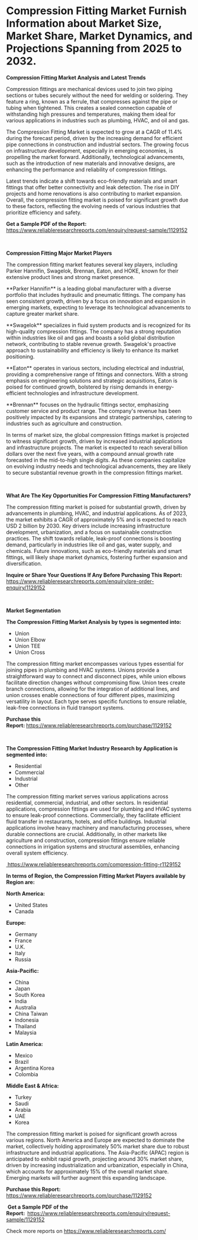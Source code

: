 <p><h1>Compression Fitting Market Furnish Information about Market Size, Market Share, Market Dynamics, and Projections Spanning from 2025 to 2032.</h1></p><p><strong>Compression Fitting Market Analysis and Latest Trends</strong></p>
<p><p>Compression fittings are mechanical devices used to join two piping sections or tubes securely without the need for welding or soldering. They feature a ring, known as a ferrule, that compresses against the pipe or tubing when tightened. This creates a sealed connection capable of withstanding high pressures and temperatures, making them ideal for various applications in industries such as plumbing, HVAC, and oil and gas.</p><p>The Compression Fitting Market is expected to grow at a CAGR of 11.4% during the forecast period, driven by the increasing demand for efficient pipe connections in construction and industrial sectors. The growing focus on infrastructure development, especially in emerging economies, is propelling the market forward. Additionally, technological advancements, such as the introduction of new materials and innovative designs, are enhancing the performance and reliability of compression fittings.</p><p>Latest trends indicate a shift towards eco-friendly materials and smart fittings that offer better connectivity and leak detection. The rise in DIY projects and home renovations is also contributing to market expansion. Overall, the compression fitting market is poised for significant growth due to these factors, reflecting the evolving needs of various industries that prioritize efficiency and safety.</p></p>
<p><strong>Get a Sample PDF of the Report:&nbsp;</strong> <a href="https://www.reliableresearchreports.com/enquiry/request-sample/1129152?utm_campaign=2652&utm_medium=2&utm_source=Github&utm_content=ia&utm_term=08042025&utm_id=compression-fitting">https://www.reliableresearchreports.com/enquiry/request-sample/1129152</a></p>
<p>&nbsp;</p>
<p><strong>Compression Fitting Major Market Players</strong></p>
<p><p>The compression fitting market features several key players, including Parker Hannifin, Swagelok, Brennan, Eaton, and HOKE, known for their extensive product lines and strong market presence. </p><p>**Parker Hannifin** is a leading global manufacturer with a diverse portfolio that includes hydraulic and pneumatic fittings. The company has seen consistent growth, driven by a focus on innovation and expansion in emerging markets, expecting to leverage its technological advancements to capture greater market share.</p><p>**Swagelok** specializes in fluid system products and is recognized for its high-quality compression fittings. The company has a strong reputation within industries like oil and gas and boasts a solid global distribution network, contributing to stable revenue growth. Swagelok's proactive approach to sustainability and efficiency is likely to enhance its market positioning.</p><p>**Eaton** operates in various sectors, including electrical and industrial, providing a comprehensive range of fittings and connectors. With a strong emphasis on engineering solutions and strategic acquisitions, Eaton is poised for continued growth, bolstered by rising demands in energy-efficient technologies and infrastructure development.</p><p>**Brennan** focuses on the hydraulic fittings sector, emphasizing customer service and product range. The company's revenue has been positively impacted by its expansions and strategic partnerships, catering to industries such as agriculture and construction.</p><p>In terms of market size, the global compression fittings market is projected to witness significant growth, driven by increased industrial applications and infrastructure projects. The market is expected to reach several billion dollars over the next five years, with a compound annual growth rate forecasted in the mid-to-high single digits. As these companies capitalize on evolving industry needs and technological advancements, they are likely to secure substantial revenue growth in the compression fittings market.</p></p>
<p>&nbsp;</p>
<p><strong>What Are The Key Opportunities For Compression Fitting Manufacturers?</strong></p>
<p><p>The compression fitting market is poised for substantial growth, driven by advancements in plumbing, HVAC, and industrial applications. As of 2023, the market exhibits a CAGR of approximately 5% and is expected to reach USD 2 billion by 2030. Key drivers include increasing infrastructure development, urbanization, and a focus on sustainable construction practices. The shift towards reliable, leak-proof connections is boosting demand, particularly in industries like oil and gas, water supply, and chemicals. Future innovations, such as eco-friendly materials and smart fittings, will likely shape market dynamics, fostering further expansion and diversification.</p></p>
<p><strong>Inquire or Share Your Questions If Any Before Purchasing This Report:</strong> <a href="https://www.reliableresearchreports.com/enquiry/pre-order-enquiry/1129152?utm_campaign=2652&utm_medium=2&utm_source=Github&utm_content=ia&utm_term=08042025&utm_id=compression-fitting">https://www.reliableresearchreports.com/enquiry/pre-order-enquiry/1129152</a></p>
<p>&nbsp;</p>
<p><strong>Market Segmentation</strong></p>
<p><strong>The Compression Fitting Market Analysis by types is segmented into:</strong></p>
<p><ul><li>Union</li><li>Union Elbow</li><li>Union TEE</li><li>Union Cross</li></ul></p>
<p><p>The compression fitting market encompasses various types essential for joining pipes in plumbing and HVAC systems. Unions provide a straightforward way to connect and disconnect pipes, while union elbows facilitate direction changes without compromising flow. Union tees create branch connections, allowing for the integration of additional lines, and union crosses enable connections of four different pipes, maximizing versatility in layout. Each type serves specific functions to ensure reliable, leak-free connections in fluid transport systems.</p></p>
<p><strong>Purchase this Report:&nbsp;</strong><a href="https://www.reliableresearchreports.com/purchase/1129152?utm_campaign=2652&utm_medium=2&utm_source=Github&utm_content=ia&utm_term=08042025&utm_id=compression-fitting">https://www.reliableresearchreports.com/purchase/1129152</a></p>
<p>&nbsp;</p>
<p><strong>The Compression Fitting Market Industry Research by Application is segmented into:</strong></p>
<p><ul><li>Residential</li><li>Commercial</li><li>Industrial</li><li>Other</li></ul></p>
<p><p>The compression fitting market serves various applications across residential, commercial, industrial, and other sectors. In residential applications, compression fittings are used for plumbing and HVAC systems to ensure leak-proof connections. Commercially, they facilitate efficient fluid transfer in restaurants, hotels, and office buildings. Industrial applications involve heavy machinery and manufacturing processes, where durable connections are crucial. Additionally, in other markets like agriculture and construction, compression fittings ensure reliable connections in irrigation systems and structural assemblies, enhancing overall system efficiency.</p></p>
<p><a href="https://www.reliableresearchreports.com/compression-fitting-r1129152?utm_campaign=2652&utm_medium=2&utm_source=Github&utm_content=ia&utm_term=08042025&utm_id=compression-fitting">&nbsp;https://www.reliableresearchreports.com/compression-fitting-r1129152</a></p>
<p><strong>In terms of Region, the Compression Fitting Market Players available by Region are:</strong></p>
<p>
    <p> <strong> North America: </strong>
        <ul>
            <li>United States</li>
            <li>Canada</li>
        </ul>
        </p> 
    <p> <strong> Europe: </strong>
        <ul>
            <li>Germany</li>
            <li>France</li>
            <li>U.K.</li>
            <li>Italy</li>
            <li>Russia</li>
        </ul>
        </p> 
    <p> <strong> Asia-Pacific: </strong>
        <ul>
            <li>China</li>
            <li>Japan</li>
            <li>South Korea</li>
            <li>India</li>
            <li>Australia</li>
            <li>China Taiwan</li>
            <li>Indonesia</li>
            <li>Thailand</li>
            <li>Malaysia</li>
        </ul>
        </p> 
    <p> <strong> Latin America: </strong>
        <ul>
            <li>Mexico</li>
            <li>Brazil</li>
            <li>Argentina Korea</li>
            <li>Colombia</li>
        </ul>
        </p> 
    <p> <strong> Middle East & Africa: </strong>
        <ul>
            <li>Turkey</li>
            <li>Saudi</li>
            <li>Arabia</li>
            <li>UAE</li>
            <li>Korea</li>
        </ul>
    </p>
    </p>
<p><p>The compression fitting market is poised for significant growth across various regions. North America and Europe are expected to dominate the market, collectively holding approximately 50% market share due to robust infrastructure and industrial applications. The Asia-Pacific (APAC) region is anticipated to exhibit rapid growth, projecting around 30% market share, driven by increasing industrialization and urbanization, especially in China, which accounts for approximately 15% of the overall market share. Emerging markets will further augment this expanding landscape.</p></p>
<p><strong>Purchase this Report: </strong><a href="https://www.reliableresearchreports.com/purchase/1129152?utm_campaign=2652&utm_medium=2&utm_source=Github&utm_content=ia&utm_term=08042025&utm_id=compression-fitting">https://www.reliableresearchreports.com/purchase/1129152</a></p>
<p>&nbsp;<strong>Get a Sample PDF of the Report:&nbsp;&nbsp;</strong><a href="https://www.reliableresearchreports.com/enquiry/request-sample/1129152?utm_campaign=2652&utm_medium=2&utm_source=Github&utm_content=ia&utm_term=08042025&utm_id=compression-fitting">https://www.reliableresearchreports.com/enquiry/request-sample/1129152</a></p>
<p><strong></strong></p>
<p>Check more reports on <a href="https://www.reliableresearchreports.com/?utm_campaign=2652&utm_medium=2&utm_source=Github&utm_content=ia&utm_term=08042025&utm_id=compression-fitting">https://www.reliableresearchreports.com/</a></p>